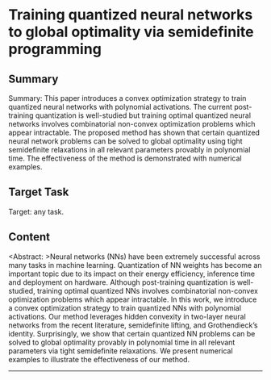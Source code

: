 # Training quantized neural networks to global optimality via semidefinite programming

## Summary

Summary: This paper introduces a convex optimization strategy to train quantized neural networks with polynomial activations. The current post-training quantization is well-studied but training optimal quantized neural networks involves combinatorial non-convex optimization problems which appear intractable. The proposed method has shown that certain quantized neural network problems can be solved to global optimality using tight semidefinite relaxations in all relevant parameters provably in polynomial time. The effectiveness of the method is demonstrated with numerical examples.


## Target Task

Target: any task.

## Content

<Abstract: >Neural networks (NNs) have been extremely successful across many tasks in machine learning. Quantization of NN weights has become an important topic due to its impact on their energy efficiency, inference time and deployment on hardware. Although post-training quantization is well-studied, training optimal quantized NNs involves combinatorial non-convex optimization problems which appear intractable. In this work, we introduce a convex optimization strategy to train quantized NNs with polynomial activations. Our method leverages hidden convexity in two-layer neural networks from the recent literature, semidefinite lifting, and Grothendieck’s identity. Surprisingly, we show that certain quantized NN problems can be solved to global optimality provably in polynomial time in all relevant parameters via tight semidefinite relaxations. We present numerical examples to illustrate the effectiveness of our method.



---

